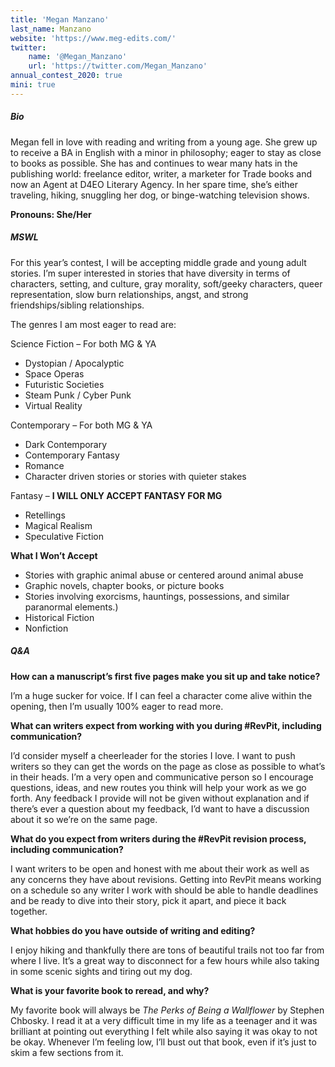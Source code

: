 ```yaml
---
title: 'Megan Manzano'
last_name: Manzano
website: 'https://www.meg-edits.com/'
twitter:
    name: '@Megan_Manzano'
    url: 'https://twitter.com/Megan_Manzano'
annual_contest_2020: true
mini: true
---
```


##### Bio

Megan fell in love with reading and writing from a young age. She grew up to receive a BA in English with a minor in philosophy; eager to stay as close to books as possible. She has and continues to wear many hats in the publishing world: freelance editor, writer, a marketer for Trade books and now an Agent at D4EO Literary Agency. In her spare time, she’s either traveling, hiking, snuggling her dog, or binge-watching television shows.

**Pronouns: She/Her**

##### MSWL

For this year’s contest, I will be accepting middle grade and young adult stories. I’m super interested in stories that have diversity in terms of characters, setting, and culture, gray morality, soft/geeky characters, queer representation, slow burn relationships, angst, and strong friendships/sibling relationships. 

The genres I am most eager to read are:

Science Fiction – For both MG & YA
 * Dystopian / Apocalyptic
 * Space Operas
 * Futuristic Societies
 * Steam Punk / Cyber Punk
 * Virtual Reality

Contemporary – For both MG & YA
 * Dark Contemporary
 * Contemporary Fantasy
 * Romance 
 * Character driven stories or stories with quieter stakes 

Fantasy – **I WILL ONLY ACCEPT FANTASY FOR MG**
 * Retellings
 * Magical Realism
 * Speculative Fiction 

**What I Won’t Accept**
 * Stories with graphic animal abuse or centered around animal abuse
 * Graphic novels, chapter books, or picture books
 * Stories involving exorcisms, hauntings, possessions, and similar paranormal elements.)
 * Historical Fiction 
 * Nonfiction 

##### Q&A

**How can a manuscript’s first five pages make you sit up and take notice?**

I’m a huge sucker for voice. If I can feel a character come alive within the opening, then I’m usually 100% eager to read more. 

**What can writers expect from working with you during #RevPit, including communication?**

I’d consider myself a cheerleader for the stories I love. I want to push writers so they can get the words on the page as close as possible to what’s in their heads. I’m a very open and communicative person so I encourage questions, ideas, and new routes you think will help your work as we go forth. Any feedback I provide will not be given without explanation and if there’s ever a question about my feedback, I’d want to have a discussion about it so we’re on the same page.

**What do you expect from writers during the #RevPit revision process, including communication?**

I want writers to be open and honest with me about their work as well as any concerns they have about revisions. Getting into RevPit means working on a schedule so any writer I work with should be able to handle deadlines and be ready to dive into their story, pick it apart, and piece it back together. 
 
**What hobbies do you have outside of writing and editing?**

I enjoy hiking and thankfully there are tons of beautiful trails not too far from where I live. It’s a great way to disconnect for a few hours while also taking in some scenic sights and tiring out my dog. 

**What is your favorite book to reread, and why?**

My favorite book will always be _The Perks of Being a Wallflower_ by Stephen Chbosky. I read it at a very difficult time in my life as a teenager and it was brilliant at pointing out everything I felt while also saying it was okay to not be okay. Whenever I’m feeling low, I’ll bust out that book, even if it’s just to skim a few sections from it. 